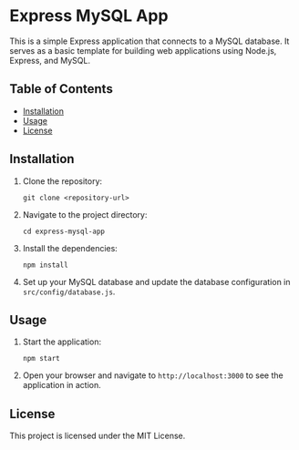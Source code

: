 # Express MySQL App

This is a simple Express application that connects to a MySQL database. It serves as a basic template for building web applications using Node.js, Express, and MySQL.

## Table of Contents

- [Installation](#installation)
- [Usage](#usage)
- [License](#license)

## Installation

1. Clone the repository:
   ```
   git clone <repository-url>
   ```

2. Navigate to the project directory:
   ```
   cd express-mysql-app
   ```

3. Install the dependencies:
   ```
   npm install
   ```

4. Set up your MySQL database and update the database configuration in `src/config/database.js`.

## Usage

1. Start the application:
   ```
   npm start
   ```

2. Open your browser and navigate to `http://localhost:3000` to see the application in action.

## License

This project is licensed under the MIT License.